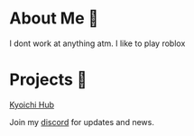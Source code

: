 # About Me :slightly_smiling_face:

I dont work at anything atm.
I like to play roblox

# Projects :high_brightness:

[Kyoichi Hub](https://github.com/kyoichi35/Kyoichi-Hub)

Join my [discord](https://discord.gg/t9FXbh6HgY) for updates and news.

